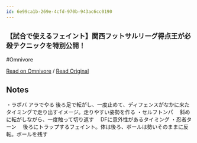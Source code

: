 ```yaml
---
id: 6e99ca1b-269e-4cfd-970b-943ac6cc0190
---
```


## `【試合で使えるフェイント】関西フットサルリーグ得点王が必殺テクニックを特別公開！`
#Omnivore

[Read on Omnivore](https://omnivore.app/me/https-m-youtube-com-watch-v-by-32-s-6-et-tpw-18ef97ab0b1) / [Read Original](https://m.youtube.com/watch?v=BY32S6etTpw)

## Notes

・ラボバ
アラでやる
後ろ足で転がし、一度止めて、ディフェンスがなかに来たタイミングで走り出すイメージ。走りやすい姿勢を作る
・セルフトンパ
　斜めに転がしながら、一度触って切り返す
　DFに意外性があるタイミング
・忍者ターン
　後ろにトラップするフェイント。体は後ろ、ボールは勢いそのままに反転。ボールを残す

